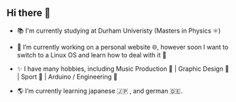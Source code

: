 ## Hi there 👋

- :books: I'm currently studying at Durham Univeristy (Masters in Physics :atom_symbol:)
  
- 🔭 I’m currently working on a personal website :globe_with_meridians:, however soon I want to switch to a Linux OS and learn how to deal with it :penguin:
  
- :sparkles: I have many hobbies, including Music Production :musical_note: | Graphic Design :art: | Sport 🏐 | Arduino / Engineering :robot:
  
- :earth_americas: I’m currently learning japanese :jp: , and german :de:.
  

<!--
**MarcelLatwinski/MarcelLatwinski** is a ✨ _special_ ✨ repository because its `README.md` (this file) appears on your GitHub profile.

Here are some ideas to get you started:

- 🔭 I’m currently working on ...
- 🌱 I’m currently learning ...
- 👯 I’m looking to collaborate on ...
- 🤔 I’m looking for help with ...
- 💬 Ask me about ...
- 📫 How to reach me: ...
- 😄 Pronouns: ...
- ⚡ Fun fact: ...
-->
